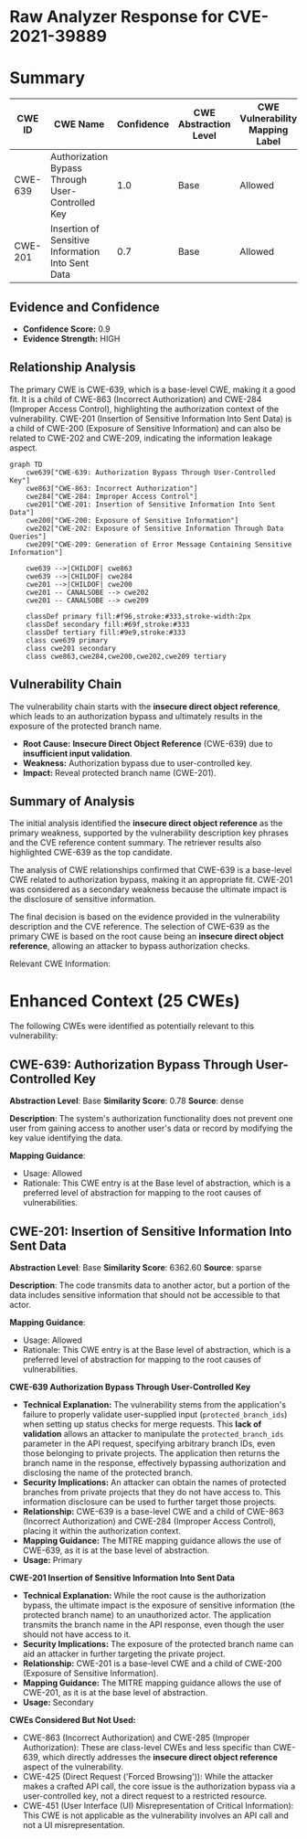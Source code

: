 # Raw Analyzer Response for CVE-2021-39889

# Summary
| CWE ID | CWE Name | Confidence | CWE Abstraction Level | CWE Vulnerability Mapping Label | CWE-Vulnerability Mapping Notes |
|---|---|---|---|---|---|
| CWE-639 | Authorization Bypass Through User-Controlled Key | 1.0 | Base | Allowed | Primary CWE |
| CWE-201 | Insertion of Sensitive Information Into Sent Data | 0.7 | Base | Allowed | Secondary Candidate |

## Evidence and Confidence

*   **Confidence Score:** 0.9
*   **Evidence Strength:** HIGH

## Relationship Analysis
The primary CWE is CWE-639, which is a base-level CWE, making it a good fit. It is a child of CWE-863 (Incorrect Authorization) and CWE-284 (Improper Access Control), highlighting the authorization context of the vulnerability. CWE-201 (Insertion of Sensitive Information Into Sent Data) is a child of CWE-200 (Exposure of Sensitive Information) and can also be related to CWE-202 and CWE-209, indicating the information leakage aspect.

```mermaid
graph TD
    cwe639["CWE-639: Authorization Bypass Through User-Controlled Key"]
    cwe863["CWE-863: Incorrect Authorization"]
    cwe284["CWE-284: Improper Access Control"]
    cwe201["CWE-201: Insertion of Sensitive Information Into Sent Data"]
    cwe200["CWE-200: Exposure of Sensitive Information"]
    cwe202["CWE-202: Exposure of Sensitive Information Through Data Queries"]
    cwe209["CWE-209: Generation of Error Message Containing Sensitive Information"]

    cwe639 -->|CHILDOF| cwe863
    cwe639 -->|CHILDOF| cwe284
    cwe201 -->|CHILDOF| cwe200
    cwe201 -- CANALSOBE --> cwe202
    cwe201 -- CANALSOBE --> cwe209

    classDef primary fill:#f96,stroke:#333,stroke-width:2px
    classDef secondary fill:#69f,stroke:#333
    classDef tertiary fill:#9e9,stroke:#333
    class cwe639 primary
    class cwe201 secondary
    class cwe863,cwe284,cwe200,cwe202,cwe209 tertiary
```

## Vulnerability Chain
The vulnerability chain starts with the **insecure direct object reference**, which leads to an authorization bypass and ultimately results in the exposure of the protected branch name.
  - **Root Cause:** **Insecure Direct Object Reference** (CWE-639) due to **insufficient input validation**.
  - **Weakness:** Authorization bypass due to user-controlled key.
  - **Impact:** Reveal protected branch name (CWE-201).

## Summary of Analysis
The initial analysis identified the **insecure direct object reference** as the primary weakness, supported by the vulnerability description key phrases and the CVE reference content summary. The retriever results also highlighted CWE-639 as the top candidate.

The analysis of CWE relationships confirmed that CWE-639 is a base-level CWE related to authorization bypass, making it an appropriate fit. CWE-201 was considered as a secondary weakness because the ultimate impact is the disclosure of sensitive information.

The final decision is based on the evidence provided in the vulnerability description and the CVE reference. The selection of CWE-639 as the primary CWE is based on the root cause being an **insecure direct object reference**, allowing an attacker to bypass authorization checks.

Relevant CWE Information:

# Enhanced Context (25 CWEs)
The following CWEs were identified as potentially relevant to this vulnerability:

## CWE-639: Authorization Bypass Through User-Controlled Key
**Abstraction Level**: Base
**Similarity Score**: 0.78
**Source**: dense

**Description**:
The system's authorization functionality does not prevent one user from gaining access to another user's data or record by modifying the key value identifying the data.

**Mapping Guidance**:
- Usage: Allowed
- Rationale: This CWE entry is at the Base level of abstraction, which is a preferred level of abstraction for mapping to the root causes of vulnerabilities.

## CWE-201: Insertion of Sensitive Information Into Sent Data
**Abstraction Level**: Base
**Similarity Score**: 6362.60
**Source**: sparse

**Description**:
The code transmits data to another actor, but a portion of the data includes sensitive information that should not be accessible to that actor.

**Mapping Guidance**:
- Usage: Allowed
- Rationale: This CWE entry is at the Base level of abstraction, which is a preferred level of abstraction for mapping to the root causes of vulnerabilities.

**CWE-639 Authorization Bypass Through User-Controlled Key**
- **Technical Explanation:** The vulnerability stems from the application's failure to properly validate user-supplied input (`protected_branch_ids`) when setting up status checks for merge requests. This **lack of validation** allows an attacker to manipulate the `protected_branch_ids` parameter in the API request, specifying arbitrary branch IDs, even those belonging to private projects. The application then returns the branch name in the response, effectively bypassing authorization and disclosing the name of the protected branch.
- **Security Implications:** An attacker can obtain the names of protected branches from private projects that they do not have access to. This information disclosure can be used to further target those projects.
- **Relationship:** CWE-639 is a base-level CWE and a child of CWE-863 (Incorrect Authorization) and CWE-284 (Improper Access Control), placing it within the authorization context.
- **Mapping Guidance:** The MITRE mapping guidance allows the use of CWE-639, as it is at the base level of abstraction.
- **Usage:** Primary

**CWE-201 Insertion of Sensitive Information Into Sent Data**
- **Technical Explanation:** While the root cause is the authorization bypass, the ultimate impact is the exposure of sensitive information (the protected branch name) to an unauthorized actor. The application transmits the branch name in the API response, even though the user should not have access to it.
- **Security Implications:** The exposure of the protected branch name can aid an attacker in further targeting the private project.
- **Relationship:** CWE-201 is a base-level CWE and a child of CWE-200 (Exposure of Sensitive Information).
- **Mapping Guidance:** The MITRE mapping guidance allows the use of CWE-201, as it is at the base level of abstraction.
- **Usage:** Secondary

**CWEs Considered But Not Used:**
- CWE-863 (Incorrect Authorization) and CWE-285 (Improper Authorization): These are class-level CWEs and less specific than CWE-639, which directly addresses the **insecure direct object reference** aspect of the vulnerability.
- CWE-425 (Direct Request ('Forced Browsing')): While the attacker makes a crafted API call, the core issue is the authorization bypass via a user-controlled key, not a direct request to a restricted resource.
- CWE-451 (User Interface (UI) Misrepresentation of Critical Information): This CWE is not applicable as the vulnerability involves an API call and not a UI misrepresentation.